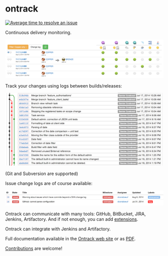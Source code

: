 ontrack
=======

[![Average time to resolve an issue](http://isitmaintained.com/badge/resolution/nemerosa/ontrack.svg)](http://isitmaintained.com/project/nemerosa/ontrack "Average time to resolve an issue")

Continuous delivery monitoring.

![Ontrack builds](doc/readme/ontrack-builds.png)

Track your changes using logs between builds/releases:

![Ontrack Git Commits](doc/readme/ontrack-git-commits.png)

(Git and Subversion are supported)

Issue change logs are of course available:

![Ontrack GitHub Changelog](doc/readme/ontrack-github-changelog.png)

Ontrack can communicate with many tools: GitHub, BitBucket, JIRA, Jenkins, Artifactory. And if not enough, you
can add [extensions]().

Ontrack can integrate with Jenkins and Artifactory.

Full documentation available in the
[Ontrack web site](https://nemerosa.github.io/ontrack/release/latest/doc/index.html) or as 
[PDF](https://nemerosa.github.io/ontrack/release/latest/index.pdf).

[Contributions](https://nemerosa.github.io/ontrack/) are welcome!
